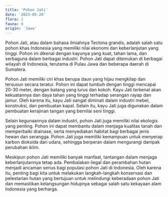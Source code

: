 ```yaml
---
title: 'Pohon Jati'
date: '2023-05-20'
flora: 1
fauna: 0
origin: 'Jawa'
---
```


Pohon Jati, atau dalam bahasa ilmiahnya Tectona grandis, adalah salah satu pohon khas Indonesia yang memiliki nilai ekonomi dan keberlanjutan yang tinggi. Pohon ini dikenal dengan kayunya yang kuat, tahan lama, dan serbaguna dalam berbagai industri. Pohon Jati dapat ditemukan di berbagai wilayah di Indonesia, terutama di Pulau Jawa dan beberapa daerah di Sumatera.

Pohon Jati memiliki ciri khas berupa daun yang hijau mengkilap dan tersusun secara teratur. Pohon ini dapat tumbuh dengan tinggi mencapai 20-30 meter, dengan batang yang lurus dan kokoh. Kayu Jati terkenal akan kekuatannya dan daya tahan yang tinggi terhadap serangan rayap dan jamur. Oleh karena itu, kayu Jati sangat diminati dalam industri mebel, konstruksi, dan pembuatan kapal. Selain itu, kayu Jati juga digunakan dalam pembuatan kerajinan tangan yang bernilai seni tinggi.

Selain kegunaannya dalam industri, pohon Jati juga memiliki nilai ekologis yang penting. Pohon ini dapat membantu dalam menjaga kualitas tanah dan memperbaiki drainase, serta menyediakan habitat bagi berbagai jenis hewan dan serangga. Pohon Jati juga memiliki kemampuan untuk menyerap karbon dioksida dari udara, sehingga berperan dalam mengurangi dampak perubahan iklim.

Meskipun pohon Jati memiliki banyak manfaat, tantangan dalam menjaga keberlanjutannya tetap ada. Pembalakan ilegal dan perambahan hutan menjadi ancaman serius bagi populasi pohon Jati di Indonesia. Oleh karena itu, penting bagi kita untuk melakukan langkah-langkah konservasi dan pelestarian hutan yang bertujuan untuk melindungi keberadaan pohon Jati dan memastikan kelangsungan hidupnya sebagai salah satu kekayaan alam Indonesia yang berharga.
